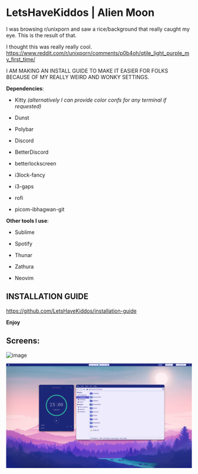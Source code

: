 
**LetsHaveKiddos** | **Alien Moon**
===========================
I was browsing r/unixporn and saw a rice/background that really caught my eye. This is the result of that.

I thought this was really really cool.  https://www.reddit.com/r/unixporn/comments/p0b4oh/qtile_light_purple_my_first_time/

I AM MAKING AN INSTALL GUIDE TO MAKE IT EASIER FOR FOLKS BECAUSE OF MY REALLY WEIRD AND WONKY SETTINGS.

**Dependencies**:

* Kitty *(alternatively I can provide color confs for any terminal if requested)*

* Dunst

* Polybar

* Discord

* BetterDiscord

* betterlockscreen

* i3lock-fancy

* i3-gaps

* rofi

* picom-ibhagwan-git

**Other tools I use**:

* Sublime

* Spotify

* Thunar

* Zathura

* Neovim

## INSTALLATION GUIDE
https://github.com/LetsHaveKiddos/installation-guide

**Enjoy**

## Screens:

![image](screenshots/reddit-screens.png)

![image](screenshots/thunar-pomotroid.png)
